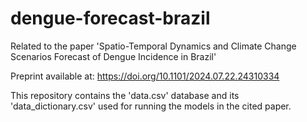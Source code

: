 # dengue-forecast-brazil
Related to the paper 'Spatio-Temporal Dynamics and Climate Change Scenarios Forecast of Dengue Incidence in Brazil'

Preprint available at: https://doi.org/10.1101/2024.07.22.24310334

This repository contains the 'data.csv' database and its 'data_dictionary.csv' used for running the models in the cited paper.
